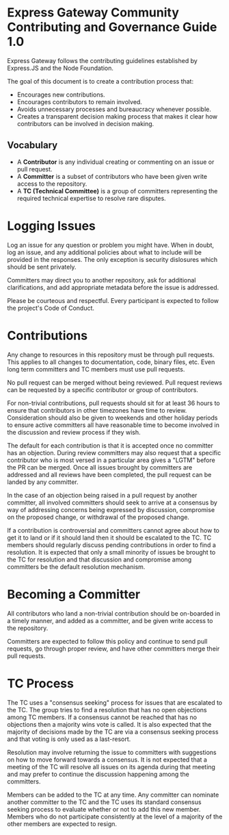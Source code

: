 # Express Gateway Community Contributing and Governance Guide 1.0

Express Gateway follows the contributing guidelines established by Express.JS and the Node Foundation.

The goal of this document is to create a contribution process that:

* Encourages new contributions.
* Encourages contributors to remain involved.
* Avoids unnecessary processes and bureaucracy whenever possible.
* Creates a transparent decision making process that makes it clear how
contributors can be involved in decision making.

## Vocabulary

* A **Contributor** is any individual creating or commenting on an issue or pull request.
* A **Committer** is a subset of contributors who have been given write access to the repository.
* A **TC (Technical Committee)** is a group of committers representing the required technical
expertise to resolve rare disputes.

# Logging Issues

Log an issue for any question or problem you might have. When in doubt, log an issue, and
any additional policies about what to include will be provided in the responses. The only
exception is security dislosures which should be sent privately.

Committers may direct you to another repository, ask for additional clarifications, and
add appropriate metadata before the issue is addressed.

Please be courteous and respectful. Every participant is expected to follow the
project's Code of Conduct.

# Contributions

Any change to resources in this repository must be through pull requests. This applies to all changes
to documentation, code, binary files, etc. Even long term committers and TC members must use
pull requests.

No pull request can be merged without being reviewed. Pull request reviews can be requested by a specific contributor or group of contributors.

For non-trivial contributions, pull requests should sit for at least 36 hours to ensure that
contributors in other timezones have time to review. Consideration should also be given to
weekends and other holiday periods to ensure active committers all have reasonable time to
become involved in the discussion and review process if they wish.

The default for each contribution is that it is accepted once no committer has an objection.
During review committers may also request that a specific contributor who is most versed in a
particular area gives a "LGTM" before the PR can be merged. Once all issues brought by committers are addressed and all reviews have been completed, the pull request can be landed by any committer.

In the case of an objection being raised in a pull request by another committer, all involved
committers should seek to arrive at a consensus by way of addressing concerns being expressed
by discussion, compromise on the proposed change, or withdrawal of the proposed change.

If a contribution is controversial and committers cannot agree about how to get it to land
or if it should land then it should be escalated to the TC. TC members should regularly
discuss pending contributions in order to find a resolution. It is expected that only a
small minority of issues be brought to the TC for resolution and that discussion and
compromise among committers be the default resolution mechanism.

# Becoming a Committer

All contributors who land a non-trivial contribution should be on-boarded in a timely manner,
and added as a committer, and be given write access to the repository.

Committers are expected to follow this policy and continue to send pull requests, go through
proper review, and have other committers merge their pull requests.

# TC Process

The TC uses a "consensus seeking" process for issues that are escalated to the TC.
The group tries to find a resolution that has no open objections among TC members.
If a consensus cannot be reached that has no objections then a majority wins vote
is called. It is also expected that the majority of decisions made by the TC are via
a consensus seeking process and that voting is only used as a last-resort.

Resolution may involve returning the issue to committers with suggestions on how to
move forward towards a consensus. It is not expected that a meeting of the TC
will resolve all issues on its agenda during that meeting and may prefer to continue
the discussion happening among the committers.

Members can be added to the TC at any time. Any committer can nominate another committer
to the TC and the TC uses its standard consensus seeking process to evaluate whether or
not to add this new member. Members who do not participate consistently at the level of
a majority of the other members are expected to resign.